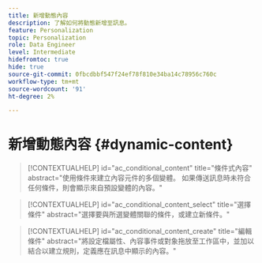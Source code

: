```yaml
---
title: 新增動態內容
description: 了解如何將動態新增至訊息。
feature: Personalization
topic: Personalization
role: Data Engineer
level: Intermediate
hidefromtoc: true
hide: true
source-git-commit: 0fbcdbbf547f24ef78f810e34ba14c78956c760c
workflow-type: tm+mt
source-wordcount: '91'
ht-degree: 2%

---
```



# 新增動態內容 {#dynamic-content}

>[!CONTEXTUALHELP]
>id="ac_conditional_content"
>title="條件式內容"
>abstract="使用條件來建立內容元件的多個變體。 如果傳送訊息時未符合任何條件，則會顯示來自預設變體的內容。"

>[!CONTEXTUALHELP]
>id="ac_conditional_content_select"
>title="選擇條件"
>abstract="選擇要與所選變體關聯的條件，或建立新條件。"

>[!CONTEXTUALHELP]
>id="ac_conditional_content_create"
>title="編輯條件"
>abstract="將設定檔屬性、內容事件或對象拖放至工作區中，並加以結合以建立規則，定義應在訊息中顯示的內容。"
